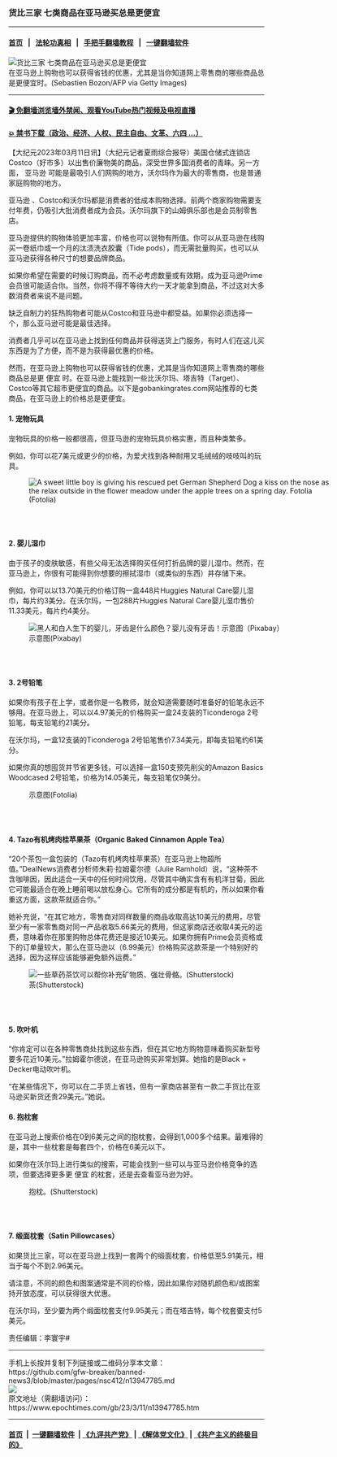### 货比三家 七类商品在亚马逊买总是更便宜
------------------------

#### [首页](https://github.com/gfw-breaker/banned-news3/blob/master/README.md) &nbsp;&nbsp;|&nbsp;&nbsp; [法轮功真相](https://github.com/begood0513/basic/blob/master/README.md)  &nbsp;&nbsp;|&nbsp;&nbsp; [手把手翻墙教程](https://github.com/gfw-breaker/guides/wiki)  &nbsp;&nbsp;|&nbsp;&nbsp; [一键翻墙软件](https://github.com/gfw-breaker/nogfw/blob/master/README.md)  



<div><img alt="货比三家 七类商品在亚马逊买总是更便宜" class="attachment-djy_600_400 size-djy_600_400 wp-post-image" src="https://i.epochtimes.com/assets/uploads/2021/10/id13285700-shutterstock_634308593-600x400.jpg"/>
<div class="caption">
 在亚马逊上购物也可以获得省钱的优惠，尤其是当你知道网上零售商的哪些商品总是更便宜时。(Sebastien Bozon/AFP via Getty Images)
</div></div><hr/>

#### [ 🎬  免翻墙浏览墙外禁闻、观看YouTube热门视频及电视直播](https://github.com/gfw-breaker/HelloWorld)

#### [ 💥  禁书下载（政治、经济、人权、民主自由、文革、六四 ...）](https://github.com/gfw-breaker/books/blob/master/README.md)

<div><p>
 【大纪元2023年03月11日讯】（大纪元记者夏雨综合报导）美国仓储式连锁店Costco（好市多）以出售价廉物美的商品，深受世界多国消费者的青睐。另一方面，
 <ok href="https://www.epochtimes.com/gb/tag/%E4%BA%9A%E9%A9%AC%E9%80%8A.html">
  亚马逊
 </ok>
 可能是最吸引人们网购的地方，沃尔玛作为最大的零售商，也是普通家庭购物的地方。
</p>
<p>
 <ok href="https://www.epochtimes.com/gb/tag/%E4%BA%9A%E9%A9%AC%E9%80%8A.html">
  亚马逊
 </ok>
 、Costco和沃尔玛都是消费者的低成本购物选择。前两个商家购物需要支付年费，仍吸引大批消费者成为会员。沃尔玛旗下的山姆俱乐部也是会员制零售店。
</p>
<p>
 亚马逊提供的购物体验更加丰富，价格也可以说物有所值。你可以从亚马逊在线购买一卷纸巾或一个月的汰渍洗衣胶囊（Tide pods），而无需批量购买，也可以从亚马逊获得各种尺寸的想要品牌商品。
</p>
<p>
 如果你希望在需要的时候订购商品，而不必考虑数量或有效期，成为亚马逊Prime会员很可能适合你。当然，你将不得不等待大约一天才能拿到商品，不过这对大多数消费者来说不是问题。
</p>
<p>
 缺乏自制力的狂热购物者可能从Costco和亚马逊中都受益。如果你必须选择一个，那么亚马逊可能是最佳选择。
</p>
<p>
 消费者几乎可以在亚马逊上找到任何商品并获得送货上门服务，有时人们在这儿买东西是为了方便，而不是为获得最优惠的价格。
</p>
<p>
 然而，在亚马逊上购物也可以获得省钱的优惠，尤其是当你知道网上零售商的哪些商品总是更
 <ok href="https://www.epochtimes.com/gb/tag/%E4%BE%BF%E5%AE%9C.html">
  便宜
 </ok>
 时。在亚马逊上能找到一些比沃尔玛、塔吉特（Target）、Costco等其它超市更便宜的商品。以下是gobankingrates.com网站推荐的七类商品，在亚马逊上的价格总是更便宜。
</p>
<h4>
 1. 宠物玩具
</h4>
<p>
 宠物玩具的价格一般都很高，但亚马逊的宠物玩具价格实惠，而且种类繁多。
</p>
<p>
 例如，你可以花7美元或更少的价格，为爱犬找到各种耐用又毛绒绒的吱吱叫的玩具。
</p>
<figure aria-describedby="caption-attachment-11699547" class="wp-caption aligncenter" id="attachment_11699547" style="width: 600px">
 <ok href="https://i.epochtimes.com/assets/uploads/2019/12/Fotolia_159348450_Subscription_L.jpg" target="_blank">
  <img alt="A sweet little boy is giving his rescued pet German Shepherd Dog a kiss on the nose as the relax outside in the flower meadow under the apple trees on a spring day. Fotolia" class="size-large wp-image-11699547" src="https://i.epochtimes.com/assets/uploads/2019/12/Fotolia_159348450_Subscription_L-600x400.jpg"/>
 </ok>
 <br/><figcaption class="wp-caption-text" id="caption-attachment-11699547">
  (Fotolia)
 </figcaption><br/>
</figure><br/>
<h4>
 2. 婴儿湿巾
</h4>
<p>
 由于孩子的皮肤敏感，有些父母无法选择购买任何打折品牌的婴儿湿巾。然而，在亚马逊上，你很有可能得到你想要的擦拭湿巾（或类似的东西）并存储下来。
</p>
<p>
 例如，你可以以13.70美元的价格订购一盒448片Huggies Natural Care婴儿湿巾，每片约3美分。在沃尔玛，一包288片Huggies Natural Care婴儿湿巾售价11.33美元，每片约4美分。
</p>
<figure aria-describedby="caption-attachment-13599429" class="wp-caption aligncenter" id="attachment_13599429" style="width: 600px">
 <ok href="https://i.epochtimes.com/assets/uploads/2018/01/id13599429-baby-g792b540cb_1280.jpg" target="_blank">
  <img alt="黑人和白人生下的婴儿，牙齿是什么颜色？婴儿没有牙齿！示意图（Pixabay）" class="size-large wp-image-13599429" src="https://i.epochtimes.com/assets/uploads/2018/01/id13599429-baby-g792b540cb_1280-600x400.jpg"/>
 </ok>
 <br/><figcaption class="wp-caption-text" id="caption-attachment-13599429">
  示意图(Pixabay)
 </figcaption><br/>
</figure><br/>
<h4>
 3. 2号铅笔
</h4>
<p>
 如果你有孩子在上学，或者你是一名教师，就会知道需要随时准备好的铅笔永远不够用。在亚马逊上，可以以4.97美元的价格购买一盒24支装的Ticonderoga 2号铅笔，每支铅笔约21美分。
</p>
<p>
 在沃尔玛，一盒12支装的Ticonderoga 2号铅笔售价7.34美元，即每支铅笔约61美分。
</p>
<p>
 如果你真的想囤货并节省更多钱，可以选择一盒150支预先削尖的Amazon Basics Woodcased 2号铅笔，价格为14.05美元，每支铅笔仅9美分。
</p>
<figure aria-describedby="caption-attachment-11041116" class="wp-caption aligncenter" id="attachment_11041116" style="width: 600px">
 <ok href="https://i.epochtimes.com/assets/uploads/2019/02/Fotolia_2303591_Subscription_L.jpg" target="_blank">
  <img alt="" class="size-large wp-image-11041116" src="https://i.epochtimes.com/assets/uploads/2019/02/Fotolia_2303591_Subscription_L-600x399.jpg"/>
 </ok>
 <br/><figcaption class="wp-caption-text" id="caption-attachment-11041116">
  示意图(Fotolia)
 </figcaption><br/>
</figure><br/>
<h4>
 4. Tazo有机烤肉桂苹果茶（Organic Baked Cinnamon Apple Tea）
</h4>
<p>
 “20个茶包一盒包装的（Tazo有机烤肉桂苹果茶）在亚马逊上物超所值。”DealNews消费者分析师朱莉‧拉姆霍尔德（Julie Ramhold）说，“这种茶不含咖啡因，因此适合一天中的任何时间饮用，尽管其中确实含有有机洋甘菊，因此它可能最适合在晚上睡前喝以放松身心。它所有的成分都是有机的，所以如果你看重这方面，这款茶就适合你。”
</p>
<p>
 她补充说，“在其它地方，零售商对同样数量的商品收取高达10美元的费用，尽管至少有一家零售商对同一产品收取5.66美元的费用，但这家商店还收取4美元的运费，意味着你在那里购物总体花费还是接近10美元。如果你拥有Prime会员资格或下的订单量较大，那么在亚马逊以（6.99美元）价格购买这款茶是一个特别好的选择，因为这样应该能够避免额外运费。”
</p>
<figure aria-describedby="caption-attachment-13775275" class="wp-caption aligncenter" id="attachment_13775275" style="width: 600px">
 <ok href="https://i.epochtimes.com/assets/uploads/2022/07/id13775275-muxu-tea_1936370323.jpg" target="_blank">
  <img alt="一些草药茶饮可以帮你补充矿物质、强壮骨骼。(Shutterstock)" class="size-large wp-image-13775275" src="https://i.epochtimes.com/assets/uploads/2022/07/id13775275-muxu-tea_1936370323-600x400.jpg"/>
 </ok>
 <br/><figcaption class="wp-caption-text" id="caption-attachment-13775275">
  茶(Shutterstock)
 </figcaption><br/>
</figure><br/>
<h4>
 5. 吹叶机
</h4>
<p>
 “你肯定可以在各种零售商处找到这些东西，但在其它地方购物意味着购买新型号要多花近10美元。”拉姆霍尔德说，在亚马逊购买非常划算。她指的是Black + Decker电动吹叶机。
</p>
<p>
 “在某些情况下，你可以在二手货上省钱，但有一家商店甚至有一款二手货比在亚马逊买新货还贵29美元。”她说。
</p>
<h4>
 6. 抱枕套
</h4>
<p>
 在亚马逊上搜索价格在0到6美元之间的抱枕套，会得到1,000多个结果。最难得的是，其中一些枕套是每套四个，价格在6美元以下。
</p>
<p>
 如果你在沃尔玛上进行类似的搜索，可能会找到一些可以与亚马逊价格竞争的选项，但要选择更多更
 <ok href="https://www.epochtimes.com/gb/tag/%E4%BE%BF%E5%AE%9C.html">
  便宜
 </ok>
 的枕套，还是去查看亚马逊为好。
</p>
<figure aria-describedby="caption-attachment-12926178" class="wp-caption aligncenter" id="attachment_12926178" style="width: 600px">
 <ok href="https://i.epochtimes.com/assets/uploads/2021/05/id12926178-shutterstock_1179188329.jpg" target="_blank">
  <img alt="" class="size-large wp-image-12926178" src="https://i.epochtimes.com/assets/uploads/2021/05/id12926178-shutterstock_1179188329-600x401.jpg"/>
 </ok>
 <br/><figcaption class="wp-caption-text" id="caption-attachment-12926178">
  抱枕。(Shutterstock)
 </figcaption><br/>
</figure><br/>
<h4>
 7. 缎面枕套（Satin Pillowcases）
</h4>
<p>
 如果货比三家，可以在亚马逊上找到一套两个的缎面枕套，价格低至5.91美元，相当于每个不到2.96美元。
</p>
<p>
 请注意，不同的颜色和图案通常是不同的价格，因此如果你对随机颜色和/或图案持开放态度，可以获得很大优惠。
</p>
<p>
 在沃尔玛，至少要为两个缎面枕套支付9.95美元；而在塔吉特，每个枕套要支付5美元。
</p>
<p>
 责任编辑：李寰宇#
</p>
</div>
<hr/>
手机上长按并复制下列链接或二维码分享本文章：<br/>
https://github.com/gfw-breaker/banned-news3/blob/master/pages/nsc412/n13947785.md <br/>
<a href='https://github.com/gfw-breaker/banned-news3/blob/master/pages/nsc412/n13947785.md'><img src='https://github.com/gfw-breaker/banned-news3/blob/master/pages/nsc412/n13947785.md.png'/></a> <br/>
原文地址（需翻墙访问）：https://www.epochtimes.com/gb/23/3/11/n13947785.htm


------------------------
#### [首页](https://github.com/gfw-breaker/banned-news3/blob/master/README.md) &nbsp;|&nbsp; [一键翻墙软件](https://github.com/gfw-breaker/nogfw/blob/master/README.md) &nbsp;| [《九评共产党》](https://github.com/gfw-breaker/9ping.md/blob/master/README.md#九评之一评共产党是什么) | [《解体党文化》](https://github.com/gfw-breaker/jtdwh.md/blob/master/README.md) | [《共产主义的终极目的》](https://github.com/gfw-breaker/gczydzjmd.md/blob/master/README.md)


<img src='http://gfw-breaker.win/banned-news3/pages/nsc412/n13947785.md' width='0px' height='0px'/>